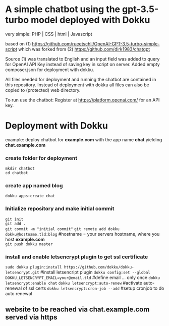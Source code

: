 # A simple chatbot using the gpt-3.5-turbo model deployed with Dokku

very simple: PHP | CSS | html | Javascript

based on 
(1) https://github.com/rueetschli/OpenAI-GPT-3.5-turbo-simple-script which was forked from 
(2) https://github.com/dirk1983/chatgpt 

Source (1) was translated to English and an input field was added to query for OpenAI API Key instead of saving key in script on server. Added empty composer.json for deployment with dokku.

All files needed for deployment and running the chatbot are contained in this repository. Instead of deployment with dokku all files can also be copied to (protected) web directory.

To run use the chatbot: Register at https://platform.openai.com/ for an API key.

# Deployment with Dokku

example: deploy chatbot for **example.com** with the app name **chat** yielding **chat.example.com**

### create folder for deployment

`mkdir chatbot`  
`cd chatbot`

### create app named **blog**
`dokku apps:create chat`  

### Initialize repository and make initial commit 

`git init` \
`git add .` \
`git commit -m "initial commit"`
`git remote add dokku dokku@hostname.tld:blog` #hostname = your servers hostname, where you host **example.com**   
`git push dokku master`


### install and enable letsencrypt plugin to get ssl certificate

`sudo dokku plugin:install https://github.com/dokku/dokku-letsencrypt.git` #install letsencript plugin 
`dokku config:set --global DOKKU_LETSENCRYPT_EMAIL=your@email.tld` #define email ... only once 
`dokku letsencrypt:enable chat`
`dokku letsencrypt:auto-renew` #activate auto-renewal of ssl certs
`dokku letsencrypt:cron-job --add` #setup cronjob to do auto renewal 

## website to be reached via **chat.example.com** served via https
